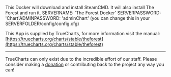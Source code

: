This Docker will download and install SteamCMD. It will also install The Forest and run it. SERVERNAME: 'The Forest Docker' SERVERPASSWORD: 'Chart'ADMINPASSWORD: 'adminChart' (you can change this in your SERVERFOLDER/config/config.cfg)

This App is supplied by TrueCharts, for more information visit the manual: [https://truecharts.org/charts/stable/theforest](https://truecharts.org/charts/stable/theforest)

---

TrueCharts can only exist due to the incredible effort of our staff.
Please consider making a [donation](https://truecharts.org/sponsor) or contributing back to the project any way you can!
